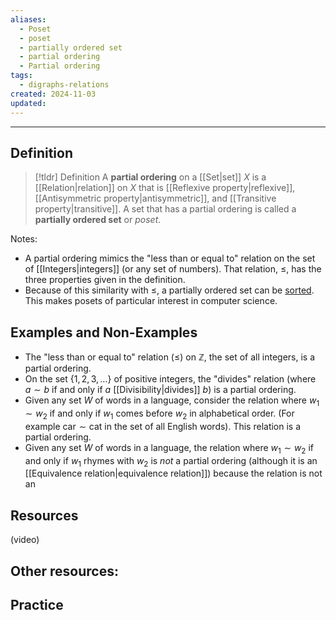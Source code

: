 ```yaml
---
aliases:
  - Poset
  - poset
  - partially ordered set
  - partial ordering
  - Partial ordering
tags:
  - digraphs-relations
created: 2024-11-03
updated:
---
```

---
## Definition 

> [!tldr] Definition
> A **partial ordering** on a [[Set|set]] $X$ is a [[Relation|relation]] on $X$ that is [[Reflexive property|reflexive]], [[Antisymmetric property|antisymmetric]], and [[Transitive property|transitive]]. A set that has a partial ordering is called a **partially ordered set** or *poset*. 

Notes: 
- A partial ordering mimics the "less than or equal to" relation on the set of [[Integers|integers]] (or any set of numbers). That relation, $\leq$, has the three properties given in the definition. 
- Because of this similarity with $\leq$, a partially ordered set can be [sorted](https://en.wikipedia.org/wiki/Sorting_algorithm). This makes posets of particular interest in computer science. 

## Examples and Non-Examples

- The "less than or equal to" relation ($\leq$) on $\mathbb{Z}$, the set of all integers, is a partial ordering. 
- On the set $\{1,2,3,\dots\}$ of positive integers, the "divides" relation (where $a \sim b$ if and only if $a$ [[Divisibility|divides]] $b$) is a partial ordering. 
- Given any set $W$ of words in a language, consider the relation where $w_1 \sim w_2$ if and only if $w_1$ comes before $w_2$ in alphabetical order. (For example $\text{car} \sim \text{cat}$ in the set of all English words). This relation is a partial ordering. 
- Given any set $W$ of words in a language, the relation where $w_1 \sim w_2$ if and only if $w_1$ rhymes with $w_2$ is *not* a partial ordering (although it is an [[Equivalence relation|equivalence relation]]) because the relation is not an

## Resources 

(video)

Other resources: 
- 

## Practice 
